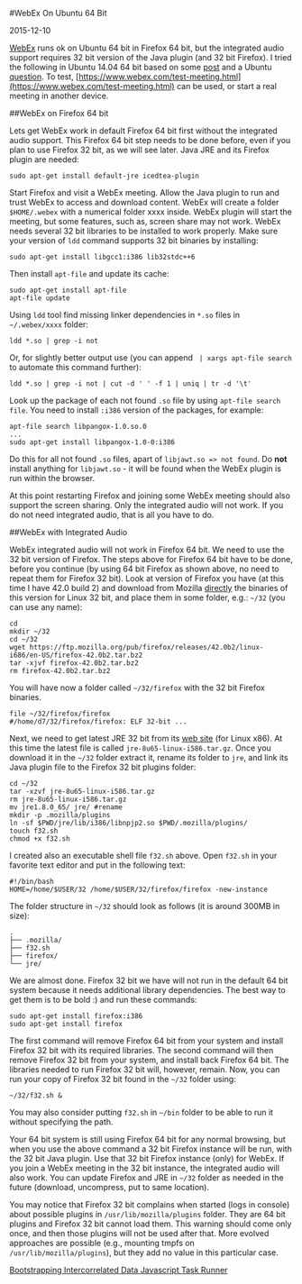 #WebEx On Ubuntu 64 Bit

2015-12-10

<!--- tags: linux -->

[WebEx](http://www.webex.com/) runs ok on Ubuntu 64 bit in Firefox 64 bit, but the integrated audio support requires 32 bit version of the Java plugin (and 32 bit Firefox). I tried the following in Ubuntu 14.04 64 bit based on some [post](http://gazelle.ihe.net/content/using-webex-under-linux) and a Ubuntu [question](https://askubuntu.com/questions/111947/running-32-bit-firefox-with-sun-jre-in-64-bit-ubuntu/202415#202415). To test, [https://www.webex.com/test-meeting.html](https://www.webex.com/test-meeting.html) can be used, or start a real meeting in another device.

##WebEx on Firefox 64 bit

Lets get WebEx work in default Firefox 64 bit first without the integrated audio support. This Firefox 64 bit step needs to be done before, even if you plan to use Firefox 32 bit, as we will see later. Java JRE and its Firefox plugin are needed:

```
sudo apt-get install default-jre icedtea-plugin
```

Start Firefox and visit a WebEx meeting. Allow the Java plugin to run and trust WebEx to access and download content. WebEx will create a folder `$HOME/.webex` with a numerical folder xxxx inside. WebEx plugin will start the meeting, but some features, such as, screen share may not work. WebEx needs several 32 bit libraries to be installed to work properly. Make sure your version of `ldd` command supports 32 bit binaries by installing:

```
sudo apt-get install libgcc1:i386 lib32stdc++6
```

Then install `apt-file` and update its cache:

```
sudo apt-get install apt-file
apt-file update
```

Using `ldd` tool find missing linker dependencies in `*.so` files in `~/.webex/xxxx` folder:

```
ldd *.so | grep -i not
```

Or, for slightly better output use (you can append ` | xargs apt-file search` to automate this command further):

```
ldd *.so | grep -i not | cut -d ' ' -f 1 | uniq | tr -d '\t'
```

Look up the package of each not found `.so` file by using `apt-file search file`. You need to install `:i386` version of the packages, for example:

```
apt-file search libpangox-1.0.so.0
...
sudo apt-get install libpangox-1.0-0:i386
```

Do this for all not found `.so` files, apart of `libjawt.so => not found`. Do **not** install anything for `libjawt.so` - it will be found when the WebEx plugin is run within the browser.

At this point restarting Firefox and joining some WebEx meeting should also support the screen sharing. Only the integrated audio will not work. If you do not need integrated audio, that is all you have to do.

##WebEx with Integrated Audio

WebEx integrated audio will not work in Firefox 64 bit. We need to use the 32 bit version of Firefox. The steps above for Firefox 64 bit have to be done, before you continue (by using 64 bit Firefox as shown above, no need to repeat them for Firefox 32 bit). Look at version of Firefox you have (at this time I have 42.0 build 2) and download from Mozilla [directly](https://ftp.mozilla.org/pub/firefox/releases/) the binaries of this version for Linux 32 bit, and place them in some folder, e.g.: `~/32` (you can use any name):

```
cd
mkdir ~/32
cd ~/32
wget https://ftp.mozilla.org/pub/firefox/releases/42.0b2/linux-i686/en-US/firefox-42.0b2.tar.bz2
tar -xjvf firefox-42.0b2.tar.bz2
rm firefox-42.0b2.tar.bz2
```

You will have now a folder called `~/32/firefox` with the 32 bit Firefox binaries. 

```
file ~/32/firefox/firefox
#/home/d7/32/firefox/firefox: ELF 32-bit ...
```

Next, we need to get latest JRE 32 bit from its [web site](http://www.oracle.com/technetwork/java/javase/downloads/jre8-downloads-2133155.html) (for Linux x86). At this time the latest file is called `jre-8u65-linux-i586.tar.gz`. Once you download it in the `~/32` folder extract it, rename its folder to `jre`, and link its Java plugin file to the Firefox 32 bit plugins folder:

```
cd ~/32
tar -xzvf jre-8u65-linux-i586.tar.gz
rm jre-8u65-linux-i586.tar.gz
mv jre1.8.0_65/ jre/ #rename
mkdir -p .mozilla/plugins
ln -sf $PWD/jre/lib/i386/libnpjp2.so $PWD/.mozilla/plugins/
touch f32.sh
chmod +x f32.sh
```

I created also an executable shell file `f32.sh` above. Open `f32.sh` in your favorite text editor and put in the following text: 

```
#!/bin/bash
HOME=/home/$USER/32 /home/$USER/32/firefox/firefox -new-instance
```

The folder structure in `~/32` should look as follows (it is around 300MB in size):

```
.
├── .mozilla/
├── f32.sh
├── firefox/
└── jre/
```

We are almost done. Firefox 32 bit we have will not run in the default 64 bit system because it needs additional library dependencies. The best way to get them is to be bold :) and run these commands:

```
sudo apt-get install firefox:i386
sudo apt-get install firefox
```

The first command will remove Firefox 64 bit from your system and install Firefox 32 bit with its required libraries. The second command will then remove Firefox 32 bit from your system, and install back Firefox 64 bit. The libraries needed to run Firefox 32 bit will, however, remain. Now, you can run your copy of Firefox 32 bit found in the `~/32` folder using:

```
~/32/f32.sh &
```

You may also consider putting `f32.sh` in `~/bin` folder to be able to run it without specifying the path. 

Your 64 bit system is still using Firefox 64 bit for any normal browsing, but when you use the above command a 32 bit Firefox instance will be run, with the 32 bit Java plugin. Use that 32 bit Firefox instance (only) for WebEx. If you join a WebEx meeting in the 32 bit instance, the integrated audio will also work. You can update Firefox and JRE in `~/32` folder as needed in the future (download, uncompress, put to same location).

You may notice that Firefox 32 bit complains when started (logs in console) about possible plugins in `/usr/lib/mozilla/plugins` folder. They are 64 bit plugins and Firefox 32 bit cannot load them. This warning should come only once, and then those plugins will not be used after that. More evolved approaches are possible (e.g., mounting tmpfs on `/usr/lib/mozilla/plugins`), but they add no value in this particular case.

<ins class='nfooter'><a id='fprev' href='#blog/2016/2016-02-03-Bootstrapping-Intercorrelated-Data.md'>Bootstrapping Intercorrelated Data</a> <a id='fnext' href='#blog/2015/2015-11-17-Javascript-Task-Runner.md'>Javascript Task Runner</a></ins>
